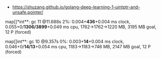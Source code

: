 

*   https://shuzang.github.io/golang-deep-learning-1-uintptr-and-unsafe.pointer/







map[]\*int**: gc 11 @11.688s 2%: 0.004+**436**+0.004 ms clock, 0.055+0/**1306/3899**+0.049 ms cpu, 1762->1762->1220 MB, 3195 MB goal, 12 P (forced)

map[]int**: gc 10 @9.357s 0%: 0.003+**14**+0.004 ms clock, 0.046+0/**14/13**+0.054 ms cpu, 1183->1183->746 MB, 2147 MB goal, 12 P (forced)

